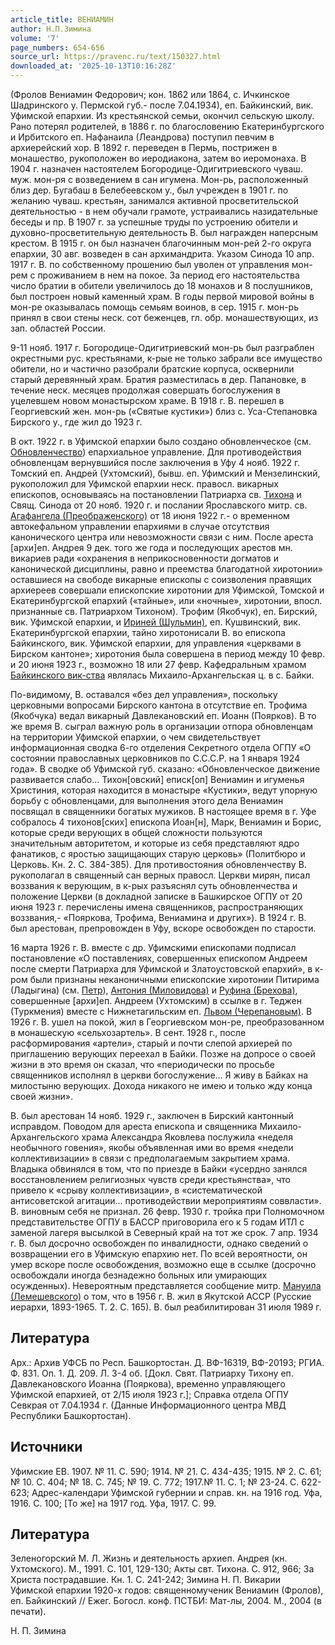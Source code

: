 ```yaml
---
article_title: ВЕНИАМИН
author: Н.П.Зимина
volume: '7'
page_numbers: 654-656
source_url: https://pravenc.ru/text/150327.html
downloaded_at: '2025-10-13T10:16:28Z'
---
```


(Фролов Вениамин Федорович; кон. 1862 или 1864, с. Ичкинское Шадринского у. Пермской губ.- после 7.04.1934), еп. Байкинский, вик. Уфимской епархии. Из крестьянской семьи, окончил сельскую школу. Рано потерял родителей, в 1886 г. по благословению Екатеринбургского и Ирбитского еп. Нафанаила (Леандрова) поступил певчим в архиерейский хор. В 1892 г. переведен в Пермь, пострижен в монашество, рукоположен во иеродиакона, затем во иеромонаха. В 1904 г. назначен настоятелем Богородице-Одигитриевского чуваш. муж. мон-ря с возведением в сан игумена. Мон-рь, расположенный близ дер. Бугабаш в Белебеевском у., был учрежден в 1901 г. по желанию чуваш. крестьян, занимался активной просветительской деятельностью - в нем обучали грамоте, устраивались назидательные беседы и пр. В 1907 г. за успешные труды по устроению обители и духовно-просветительную деятельность В. был награжден наперсным крестом. В 1915 г. он был назначен благочинным мон-рей 2-го округа епархии, 30 авг. возведен в сан архимандрита. Указом Синода 10 апр. 1917 г. В. по собственному прошению был уволен от управления мон-рем с проживанием в нем на покое. За период его настоятельства число братии в обители увеличилось до 18 монахов и 8 послушников, был построен новый каменный храм. В годы первой мировой войны в мон-ре оказывалась помощь семьям воинов, в сер. 1915 г. мон-рь принял в свои стены неск. сот беженцев, гл. обр. монашествующих, из зап. областей России.

9-11 нояб. 1917 г. Богородице-Одигитриевский мон-рь был разграблен окрестными рус. крестьянами, к-рые не только забрали все имущество обители, но и частично разобрали братские корпуса, осквернили старый деревянный храм. Братия разместилась в дер. Папановке, в течение неск. месяцев продолжая совершать богослужения в уцелевшем новом монастырском храме. В 1918 г. В. перешел в Георгиевский жен. мон-рь («Святые кустики») близ с. Уса-Степановка Бирского у., где жил до 1923 г.

В окт. 1922 г. в Уфимской епархии было создано обновленческое (см. [Обновленчество](https://pravenc.ru/text/Обновленчество.html)) епархиальное управление. Для противодействия обновленцам вернувшийся после заключения в Уфу 4 нояб. 1922 г. Томский еп. Андрей (Ухтомский), бывш. еп. Уфимский и Мензелинский, рукоположил для Уфимской епархии неск. правосл. викарных епископов, основываясь на постановлении Патриарха св. [Тихона](https://pravenc.ru/text/Тихон.html) и Свящ. Синода от 20 нояб. 1920 г. и послании Ярославского митр. св. [Агафангела (Преображенского)](https://pravenc.ru/text/Агафангел.html) от 18 июня 1922 г.- о временном автокефальном управлении епархиями в случае отсутствия канонического центра или невозможности связи с ним. После ареста [архи]еп. Андрея 9 дек. того же года и последующих арестов мн. викариев ради «охранения в неприкосновенности догматов и канонической дисциплины, равно и преемства благодатной хиротонии» оставшиеся на свободе викарные епископы с соизволения правящих архиереев совершали епископские хиротонии для Уфимской, Томской и Екатеринбургской епархий («тайные», или «ночные», хиротонии, впосл. признанные св. Патриархом Тихоном). Трофим (Якобчук), еп. Бирский, вик. Уфимской епархии, и [Ириней (Шульмин)](<https://pravenc.ru/text/Ириней (Шульмин).html>), еп. Кушвинский, вик. Екатеринбургской епархии, тайно хиротонисали В. во епископа Байкинского, вик. Уфимской епархии, для управления «церквами в Бирском кантоне»; хиротония была совершена в период между 10 февр. и 20 июня 1923 г., возможно 18 или 27 февр. Кафедральным храмом [Байкинского вик-ства](<https://pravenc.ru/text/Байкинского вик-ства.html>) являлась Михаило-Архангельская ц. в с. Байки.

По-видимому, В. оставался «без дел управления», поскольку церковными вопросами Бирского кантона в отсутствие еп. Трофима (Якобчука) ведал викарный Давлекановский еп. Иоанн (Поярков). В то же время В. сыграл важную роль в организации отпора обновленцам на территории Уфимской епархии, о чем свидетельствует информационная сводка 6-го отделения Секретного отдела ОГПУ «О состоянии православных церковников по С.С.С.Р. на 1 января 1924 года». В сводке об Уфимской губ. сказано: «Обновленческое движение развивается слабо... Тихон[овский] еписк[оп] Вениамин и игуменья Христиния, которая находится в монастыре «Кустики», ведут упорную борьбу с обновленцами, для выполнения этого дела Вениамин посвящал в священники богатых мужиков. В настоящее время в г. Уфе собралось 4 тихонов[ских] епископа Иоан[н], Марк, Вениамин и Борис, которые среди верующих в общей сложности пользуются значительным авторитетом, и которые из себя представляют ядро фанатиков, с яростью защищающих старую церковь» (Политбюро и Церковь. Кн. 2. С. 384-385). Для противостояния обновленчеству В. рукополагал в священный сан верных правосл. Церкви мирян, писал воззвания к верующим, в к-рых разъяснял суть обновленчества и положение Церкви (в докладной записке в Башкирское ОГПУ от 20 июня 1923 г. перечислены имена священников, распространяющих воззвания,- «Пояркова, Трофима, Вениамина и других»). В 1924 г. В. был арестован, препровожден в Уфу, вскоре освобожден по старости.

16 марта 1926 г. В. вместе с др. Уфимскими епископами подписал постановление «О поставлениях, совершенных епископом Андреем после смерти Патриарха для Уфимской и Златоустовской епархий», в к-ром были признаны неканоничными епископские хиротонии Питирима (Ладыгина) (см. [Петр](https://pravenc.ru/text/Петр.html)), [Антония (Миловидова)](https://pravenc.ru/text/АНТОНИЙ.html) и [Руфина (Брехова)](<https://pravenc.ru/text/Руфина (Брехова).html>), совершенные [архи]еп. Андреем (Ухтомским) в ссылке в г. Теджен (Туркмения) вместе с Нижнетагильским еп. [Львом (Черепановым)](<https://pravenc.ru/text/Львом (Черепановым).html>). В 1926 г. В. ушел на покой, жил в Георгиевском мон-ре, преобразованном в монашескую «сельхозартель». В сент. 1928 г., после расформирования «артели», старый и почти слепой архиерей по приглашению верующих переехал в Байки. Позже на допросе о своей жизни в это время он сказал, что «периодически по просьбе священников исполнял в церкви богослужение… Я живу в Байках на милостыню верующих. Дохода никакого не имею и только жду конца своей жизни».

В. был арестован 14 нояб. 1929 г., заключен в Бирский кантонный исправдом. Поводом для ареста епископа и священника Михаило-Архангельского храма Александра Яковлева послужила «неделя необычного говения», якобы объявленная ими во время «недели коллективизации» в связи с предполагаемым закрытием храма. Владыка обвинялся в том, что по приезде в Байки «усердно занялся восстановлением религиозных чувств среди крестьянства», что привело к «срыву коллективизации», в «систематической антисоветской агитации... противодействии мероприятиям соввласти». В. виновным себя не признал. 26 февр. 1930 г. тройка при Полномочном представительстве ОГПУ в БАССР приговорила его к 5 годам ИТЛ с заменой лагеря высылкой в Северный край на тот же срок. 7 апр. 1934 г. В. был досрочно освобожден по инвалидности, однако сведений о возвращении его в Уфимскую епархию нет. По всей вероятности, он умер вскоре после освобождения, возможно еще в ссылке (досрочно освобождали иногда безнадежно больных или умирающих осужденных). Невероятным представляется сообщение митр. [Мануила (Лемешевского)](<https://pravenc.ru/text/Мануила (Лемешевского).html>) о том, что в 1956 г. В. жил в Якутской АССР (Русские иерархи, 1893-1965. Т. 2. С. 165). В. был реабилитирован 31 июля 1989 г.

## Литература

Арх.: Архив УФСБ по Респ. Башкортостан. Д. ВФ-16319, ВФ-20193; РГИА. Ф. 831. Оп. 1. Д. 209. Л. 3-4 об. [Докл. Свят. Патриарху Тихону еп. Давлекановского Иоанна (Пояркова), временно управляющего Уфимской епархией, от 2/15 июля 1923 г.]; Справка отдела ОГПУ Севкрая от 7.04.1934 г. (Данные Информационного центра МВД Республики Башкортостан).

## Источники

Уфимские ЕВ. 1907. № 11. С. 590; 1914. № 21. С. 434-435; 1915. № 2. С. 61; № 10. С. 404; № 18. С. 745; № 19. С. 772; 1917.№ 11. С. 1; № 23-24. С. 622-623; Адрес-календари Уфимской губернии и справ. кн. на 1916 год. Уфа, 1916. С. 100; [То же] на 1917 год. Уфа, 1917. С. 99.

## Литература

Зеленогорский М. Л. Жизнь и деятельность архиеп. Андрея (кн. Ухтомского). М., 1991. С. 101, 129-130; Акты свт. Тихона. С. 912, 966; За Христа пострадавшие. Кн. 1. С. 241-242; Зимина Н. П. Викарии Уфимской епархии 1920-х годов: священномученик Вениамин (Фролов), еп. Байкинский // Ежег. Богосл. конф. ПСТБИ: Мат-лы, 2004. М., 2004 (в печати).

Н. П. Зимина
